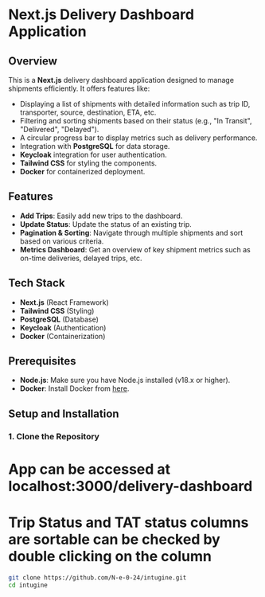 # Next.js Delivery Dashboard Application

## Overview

This is a **Next.js** delivery dashboard application designed to manage shipments efficiently. It offers features like:

- Displaying a list of shipments with detailed information such as trip ID, transporter, source, destination, ETA, etc.
- Filtering and sorting shipments based on their status (e.g., "In Transit", "Delivered", "Delayed").
- A circular progress bar to display metrics such as delivery performance.
- Integration with **PostgreSQL** for data storage.
- **Keycloak** integration for user authentication.
- **Tailwind CSS** for styling the components.
- **Docker** for containerized deployment.

## Features

- **Add Trips**: Easily add new trips to the dashboard.
- **Update Status**: Update the status of an existing trip.
- **Pagination & Sorting**: Navigate through multiple shipments and sort based on various criteria.
- **Metrics Dashboard**: Get an overview of key shipment metrics such as on-time deliveries, delayed trips, etc.

## Tech Stack

- **Next.js** (React Framework)
- **Tailwind CSS** (Styling)
- **PostgreSQL** (Database)
- **Keycloak** (Authentication)
- **Docker** (Containerization)

## Prerequisites

- **Node.js**: Make sure you have Node.js installed (v18.x or higher).
- **Docker**: Install Docker from [here](https://www.docker.com/products/docker-desktop).

## Setup and Installation

### 1. Clone the Repository

# App can be accessed at localhost:3000/delivery-dashboard

# Trip Status and TAT status columns are sortable can be checked by double clicking on the column

```bash
git clone https://github.com/N-e-0-24/intugine.git
cd intugine


